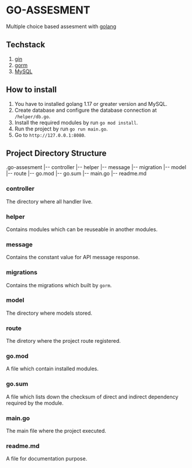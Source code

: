 # GO-ASSESMENT
Multiple choice based assesment with [golang](https://golang.org/)

## Techstack
1. [gin](https://gin-gonic.com/)
2. [gorm](https://gorm.io/)
3. [MySQL](https://www.mysql.com)

## How to install 
1. You have to installed golang 1.17 or greater version and MySQL.
2. Create database and configure the database connection at `/helper/db.go`.
3. Install the required modules by run `go mod install`.
4. Run the project by run `go run main.go`.
5. Go to `http://127.0.0.1:8080`.

## Project Directory Structure
.go-assesment
|-- controller
|-- helper
|-- message
|-- migration
|-- model
|-- route
|-- go.mod
|-- go.sum
|-- main.go
|-- readme.md

### controller
The directory where all handler live.

### helper
Contains modules which can be reuseable in another modules.

### message
Contains the constant value for API message response.

### migrations
Contains the migrations which built by `gorm`.

### model
The directory where models stored.

### route
The diretory where the project route registered.

### go.mod
A file which contain installed modules.

### go.sum
A file which lists down the checksum of direct and indirect dependency required by the module.

### main.go
The main file where the project executed.

### readme.md
A file for documentation purpose.